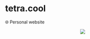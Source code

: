 # tetra.cool
🌐 Personal website

<div align="center">
  <img src="https://user-images.githubusercontent.com/6416201/171944408-891d8075-612f-4034-bdd4-2fc2f50aed95.gif"/>
</div>
